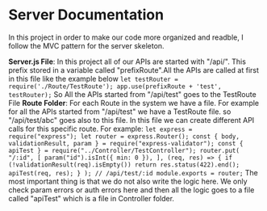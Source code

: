 # Server Documentation
In this project in order to make our code more organized and readble, I follow the MVC pattern for the server skeleton.

**Server.js File**: In this project all of our APIs are started with "/api/". This prefix stored in a variable called "prefixRoute".All the APIs are called at first in this file like the example below
    ```
    let testRouter = require('./Route/TestRoute');
    app.use(prefixRoute + 'test', testRouter);
    ```
So All the APIs started from "/api/test" goes to the TestRoute File
**Route Folder**: For each Route in the system we have a file. For example for all the APIs started from "/api/test" we have a TestRoute file. so "/api/test/abc" goes also to this file. In this file we can create different API calls for this specific route. For example:
    ```
    let express = require("express");
    let router = express.Router();
    const { body, validationResult, param } = require("express-validator");
    const {
        apiTest
    } = require("../Controller/TestController");
    router.put(
        "/:id",
        [
            param("id").isInt({ min: 0 }),
        ],
        (req, res) => {
            if (!validationResult(req).isEmpty()) return res.status(422).end();
            apiTest(req, res);
        }
    ); // /api/test/:id
    module.exports = router;
    ```
The most important thing is that we do not also write the logic here. We only check param errors or auth errors here and then all the logic goes to a file called "apiTest" which is a file in Controller folder.
